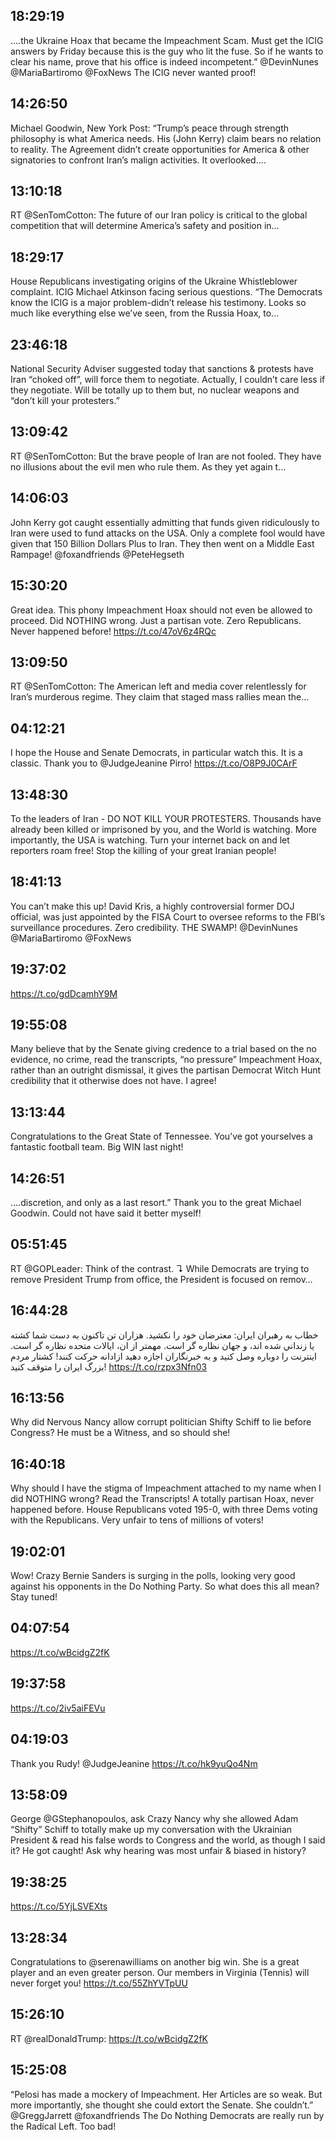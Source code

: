 ## 18:29:19
....the Ukraine Hoax that became the Impeachment Scam. Must get the ICIG answers by Friday because this is the guy who lit the fuse. So if he wants to clear his name, prove that his office is indeed incompetent.” @DevinNunes @MariaBartiromo @FoxNews The ICIG never wanted proof!
## 14:26:50
Michael Goodwin, New York Post: “Trump’s peace through strength philosophy is what America needs. His (John Kerry) claim bears no relation to reality. The Agreement didn’t create opportunities for America &amp; other signatories to confront Iran’s malign activities. It overlooked....
## 13:10:18
RT @SenTomCotton: The future of our Iran policy is critical to the global competition that will determine America’s safety and position in…
## 18:29:17
House Republicans investigating origins of the Ukraine Whistleblower complaint. ICIG Michael Atkinson facing serious questions. “The Democrats know the ICIG is a major problem-didn’t release his testimony. Looks so much like everything else we’ve seen, from the Russia Hoax, to...
## 23:46:18
National Security Adviser suggested today that sanctions &amp; protests have Iran “choked off”, will force them to negotiate. Actually, I couldn’t care less if they negotiate. Will be totally up to them but, no nuclear weapons and “don’t kill your protesters.”
## 13:09:42
RT @SenTomCotton: But the brave people of Iran are not fooled. They have no illusions about the evil men who rule them. As they yet again t…
## 14:06:03
John Kerry got caught essentially admitting that funds given ridiculously to Iran were used to fund attacks on the USA. Only a complete fool would have given that 150 Billion Dollars Plus to Iran. They then went on a Middle East Rampage! @foxandfriends @PeteHegseth
## 15:30:20
Great idea. This phony Impeachment Hoax should not even be allowed to proceed. Did NOTHING wrong. Just a partisan vote. Zero Republicans. Never happened before! https://t.co/47oV6z4RQc
## 13:09:50
RT @SenTomCotton: The American left and media cover relentlessly for Iran’s murderous regime. They claim that staged mass rallies mean the…
## 04:12:21
I hope the House and Senate Democrats, in particular watch this. It is a classic. Thank you to @JudgeJeanine Pirro! https://t.co/O8P9J0CArF
## 13:48:30
To the leaders of Iran - DO NOT KILL YOUR PROTESTERS. Thousands have already been killed or imprisoned by you, and the World is watching. More importantly, the USA is watching. Turn your internet back on and let reporters roam free! Stop the killing of your great Iranian people!
## 18:41:13
You can’t make this up!  David Kris, a highly controversial former DOJ official, was just appointed by the FISA Court to oversee reforms to the FBI’s surveillance procedures. Zero credibility. THE SWAMP! @DevinNunes  @MariaBartiromo @FoxNews
## 19:37:02
https://t.co/gdDcamhY9M
## 19:55:08
Many believe that by the Senate giving credence to a trial based on the no evidence, no crime, read the transcripts, “no pressure”  Impeachment Hoax, rather than an outright dismissal, it gives the partisan Democrat Witch Hunt credibility that it otherwise does not have. I agree!
## 13:13:44
Congratulations to the Great State of Tennessee. You’ve got yourselves a fantastic football team. Big WIN last night!
## 14:26:51
....discretion, and only as a last resort.” Thank you to the great Michael Goodwin. Could not have said it better myself!
## 05:51:45
RT @GOPLeader: Think of the contrast. ↴
While Democrats are trying to remove President Trump from office, the President is focused on remov…
## 16:44:28
خطاب به رهبران ايران: معترضان خود را نكشيد. هزاران تن تاكنون به دست شما كشته يا زنداني شده اند، و جهان نظاره گر است. مهمتر از ان، ايالات متحده نظاره گر است. اينترنت را دوباره وصل كنيد و به خبرنگاران اجازه دهيد ازادانه حركت كنند! كشتار مردم بزرگ ايران را متوقف كنيد! https://t.co/rzpx3Nfn03
## 16:13:56
Why did Nervous Nancy allow corrupt politician Shifty Schiff to lie before Congress? He must be a Witness, and so should she!
## 16:40:18
Why should I have the stigma of Impeachment attached to my name when I did NOTHING wrong? Read the Transcripts! A totally partisan Hoax, never happened before. House Republicans voted 195-0, with three Dems voting with the Republicans. Very unfair to tens of millions of voters!
## 19:02:01
Wow! Crazy Bernie Sanders is surging in the polls, looking very good against his opponents in the Do Nothing Party. So what does this all mean? Stay tuned!
## 04:07:54
https://t.co/wBcidgZ2fK
## 19:37:58
https://t.co/2iv5aiFEVu
## 04:19:03
Thank you Rudy! @JudgeJeanine 
https://t.co/hk9yuQo4Nm
## 13:58:09
George @GStephanopoulos, ask Crazy Nancy why she allowed Adam “Shifty” Schiff to totally make up my conversation with the Ukrainian President &amp; read his false words to Congress and the world, as though I said it? He got caught! Ask why hearing was most unfair &amp; biased in history?
## 19:38:25
https://t.co/5YjLSVEXts
## 13:28:34
Congratulations to @serenawilliams on another big win. She is a great player and an even greater person. Our members in Virginia (Tennis) will never forget you! https://t.co/55ZhYVTpUU
## 15:26:10
RT @realDonaldTrump: https://t.co/wBcidgZ2fK
## 15:25:08
“Pelosi has made a mockery of Impeachment. Her Articles are so weak. But more importantly, she thought she could extort the Senate. She couldn’t.” @GreggJarrett @foxandfriends The Do Nothing Democrats are really run by the Radical Left. Too bad!
